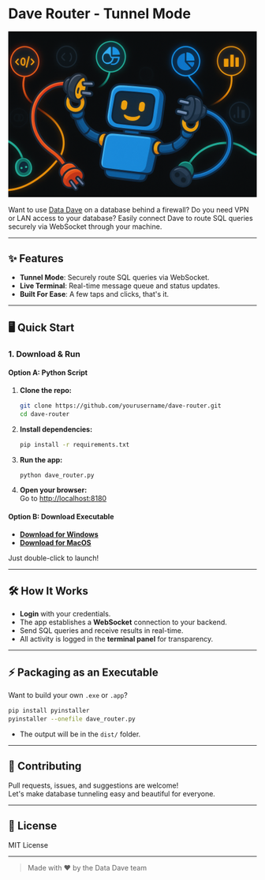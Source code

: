 # Dave Router - Tunnel Mode

<img src="banner.png" alt="Dave Router Banner" width="800"/>

Want to use [Data Dave](https://data-dave.xyz) on a database behind a firewall? 
Do you need VPN or LAN access to your database? Easily connect Dave to route SQL queries securely via WebSocket through your machine.

---

## ✨ Features

- **Tunnel Mode**: Securely route SQL queries via WebSocket.
- **Live Terminal**: Real-time message queue and status updates.
- **Built For Ease**: A few taps and clicks, that's it. 

---

## 🖥️ Quick Start

### 1. Download & Run

#### Option A: Python Script

1. **Clone the repo:**
   ```bash
   git clone https://github.com/yourusername/dave-router.git
   cd dave-router
   ```

2. **Install dependencies:**
   ```bash
   pip install -r requirements.txt
   ```

3. **Run the app:**
   ```bash
   python dave_router.py
   ```

4. **Open your browser:**  
   Go to [http://localhost:8180](http://localhost:8180)

#### Option B: Download Executable

- **[Download for Windows](https://github.com/yourusername/dave-router/releases/latest/download/dave-router.exe)**
- **[Download for MacOS](https://github.com/yourusername/dave-router/releases/latest/download/dave-router.app)**

Just double-click to launch!

---

## 🛠️ How It Works

- **Login** with your credentials.
- The app establishes a **WebSocket** connection to your backend.
- Send SQL queries and receive results in real-time.
- All activity is logged in the **terminal panel** for transparency.

---

## ⚡ Packaging as an Executable

Want to build your own `.exe` or `.app`?

```bash
pip install pyinstaller
pyinstaller --onefile dave_router.py
```
- The output will be in the `dist/` folder.

---

## 🤝 Contributing

Pull requests, issues, and suggestions are welcome!  
Let's make database tunneling easy and beautiful for everyone.

---

## 📄 License

MIT License

---

> Made with ❤️ by the Data Dave team